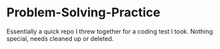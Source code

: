 # Problem-Solving-Practice
Essentially a quick repo I threw together for a coding test I took. 
Nothing special, needs cleaned up or deleted. 
